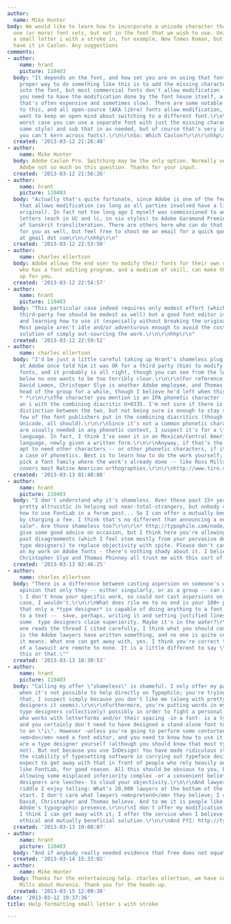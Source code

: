 ```yaml
---
author:
  name: Mike Hunter
body: We would like to learn how to incorporate a unicode character that exists in
  one (or more) font sets, but not in the font that we wish to use. Unicode 0268 is
  a small letter i with a stroke in, for example, New Tomes Roman, but we want to
  have it in Caslon. Any suggestions
comments:
- author:
    name: hrant
    picture: 110403
  body: "It depends on the font, and how set you are on using that font...\r\n\r\nThe
    proper way to do something like this is to add the missing character(s) directly
    into the font, but most commercial fonts don't allow modification (which means
    you need to have the modification done by the font house itself, a proposition
    that's often expensive and sometimes slow). There are some notable exceptions
    to this, and all open-source (AKA libre) fonts allow modification, but you might
    want to keep an open mind about switching to a different font.\r\n\r\nIn the absolute
    worst case you can use a separate font with just the missing characters (in the
    same style) and sub that in as needed, but of course that's very inelegant (plus
    you can't kern across fonts).\r\n\r\nSo: Which Caslon?\r\n\r\nhhp\r\n"
  created: '2013-03-12 21:26:48'
- author:
    name: Mike Hunter
  body: Adobe Caslon Pro. Switching may be the only option. Normally very helpful,
    Adobe not so much on this question. Thanks for your input.
  created: '2013-03-12 21:56:26'
- author:
    name: hrant
    picture: 110403
  body: "Actually that's quite fortunate, since Adobe is one of the few font houses
    that allows modification (as long as all parties involved have a license to the
    original). In fact not too long ago I myself was commissioned to add 10 accented
    letters (each in UC and lc, in six styles) to Adobe Garamond Premier for support
    of Sanskrit transliteration. There are others here who can do that sort of job
    for you as well, but feel free to shoot me an email for a quick quote: hpapazian
    at gmail dot com\r\n\r\nhhp\r\n"
  created: '2013-03-12 22:53:58'
- author:
    name: charles ellertson
  body: Adobe allows the end user to modify their fonts for their own use. Anyone
    who has a font editing program, and a modicum of skill, can make this character
    up for you.
  created: '2013-03-12 22:54:57'
- author:
    name: hrant
    picture: 110403
  body: "This particular case indeed requires only modest effort (which means any
    third-party fee should be modest as well) but a good font editor is not cheap,
    and learning how to use it (especially without breaking the original) isn't trivial.
    Most people aren't idle and/or adventurous enough to avoid the cost-effective
    solution of simply out-sourcing the work.\r\n\r\nhhp\r\n"
  created: '2013-03-12 22:59:52'
- author:
    name: charles ellertson
  body: "I'd be just a little careful taking up Hrant's shameless plug. David Lemon
    at Adobe once told him it was OK for a third party (him) to modify someone else's
    fonts, and it probably is all right, though you can see from the long discussion
    below no one wants to be too terribly clear.\r\n\r\n(For reference, aside form
    David Lemon, Christoper Slye is another Adobe employee, and Thomas Phinney was
    head of the group for a while, though I believe he'd left when this thread occurred.)\r\n\r\nhttp://typophile.com/node/47313?page=1\r\n\r\n*
    * *\r\n\r\nThe character you mention is an IPA phonetic character -- rather than
    an i with the combining diacritic U+0335. I'm not sure if there is any real syntactical
    distinction between the two, but not being sure is enough to stay safe. Besides,
    few of the font publishers put in the combining diacritics (though according to
    Unicode, all should).\r\n\r\nSince it's not a common phonetic character -- others
    are usually needed in any phonetic context, I suspect it's for a \"Native American\"
    language. In fact, I think I've seen it in an Mexican/Central American Indian
    language, newly given a written form.\r\n\r\nAnyway, if that's the case, you're
    apt to need other characters -- or other phonetic characters, if it really is
    a case of phonetics. Best is to learn how to do the work yourself; alternatively,
    pick a font family where the work's already done -- like Ross Mills Huronia, which
    covers most Native American orthographies.\r\n\r\nhttp://www.tiro.com/huronia/index.html"
  created: '2013-03-13 01:48:08'
- author:
    name: hrant
    picture: 110403
  body: "I don't understand why it's shameless. Over these past 15+ years I've been
    pretty altruistic in helping out near-total-strangers, but nobody can teach somebody
    how to use FontLab in a forum post... So I can offer a mutually beneficial avenue
    by charging a fee. I think that's no different than announcing a new font for
    sale*. Are those shameless too?\r\n\r\n* http://typophile.com/node/101182\r\n\r\nYou
    give some good advice on occasion, but I think here you're allowing our numerous
    past disagreements (which I feel stem mostly from your pervasive denigration of
    type designers) to replace objectivity with spite. Please don't cast aspersions
    on my work on Adobe fonts - there's nothing shady about it. I believe David Lemon,
    Christopher Slye and Thomas Phinney all trust me with this sort of thing.\r\n\r\nhhp\r\n"
  created: '2013-03-13 02:46:25'
- author:
    name: charles ellertson
  body: "There is a difference between casting aspersion on someone's work and someone's
    opinion that only they -- either singularly, or as a group -- can do such work.
    \ I don't know your specific work, so could not cast aspersions on it. In any
    case, I wouldn't.\r\n\r\nWhat does rile me to no end is your 100+ posts per fortnight
    that only a *type designer* is capable of doing anything to a font -- and often
    to a text --  save, perhaps, writing it and setting justified lines. Even here,
    some  type designers claim superiority. Maybe it's in the water?\r\n\r\n* * *\r\n\r\nIf
    one reads the thread I cited carefully, I think what you should come away with
    is the Adobe lawyers have written something, and no one is quite certain what
    it means. What one can get away with, yes. I think you're correct that the odds
    of a lawsuit are remote to none. It is a little different to say \"Adobe <strong>means</strong>
    this or that.\""
  created: '2013-03-13 18:30:53'
- author:
    name: hrant
    picture: 110403
  body: "Calling my offer \"shameless\" is shameful. I only offer my paid services
    when it's not possible to help directly on Typophile; you're trying to undermine
    that, I suspect simply because you don't like me (along with pretty much all type
    designers it seems).\r\n\r\nFurthermore, you're putting words in my mouth (and
    type designers collectively) possibly in order to fight a personal bugbear. Anybody
    who works with letterforms and/or their spacing -in a font- is a type designer,
    and you certainly don't need to have designed a stand-alone font to add a stroke
    to an \"i\". However -unless you're going to perform some contorted hack- you
    <em>do</em> need a font editor, and you need to know how to use it. In fact you
    are a type designer yourself (although you should know that most typesetters are
    not). But not because you use InDesign! You have made ridiculous statements concerning
    the viability of typesetting software in carrying out typeface design - don't
    expect to get away with that in front of people who rely heavily on something
    like FontLab, for good reason. All this should be obvious to you, but I feel you're
    allowing some misplaced inferiority complex -or a convenient belief that type
    designers are leeches- to cloud your objectivity.\r\n\r\nAnd lawyers? Here's a
    riddle I enjoy telling: What's 20,000 lawyers at the bottom of the sea? A good
    start. I don't care what lawyers <em>pretend</em> they believe; I care about what
    David, Christopher and Thomas believe. And to me it is people like that who represent
    Adobe's typographic presence.\r\n\r\nI don't offer my modification services because
    I think I can get away with it; I offer the service when I believe it's a legal,
    ethical and mutually beneficial solution.\r\n\r\nAnd FYI: http://typophile.com/node/101351\r\n\r\nhhp\r\n"
  created: '2013-03-13 19:08:07'
- author:
    name: hrant
    picture: 110403
  body: "And if anybody really needed evidence that free does not equate to easy:\r\nhttp://typophile.com/node/101395\r\n\r\nhhp\r\n"
  created: '2013-03-14 15:33:02'
- author:
    name: Mike Hunter
  body: Thanks for the entertaining help. charles ellertson, we have contacted Ross
    Mills about Huronia. Thank you for the heads-up.
  created: '2013-03-15 12:09:38'
date: '2013-03-12 19:37:36'
title: Help formatting small letter i with stroke

---
```

